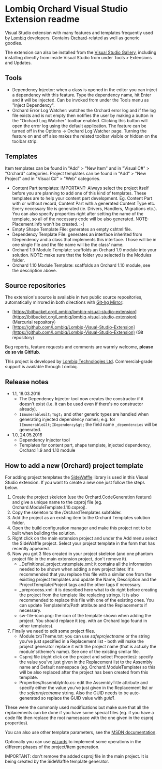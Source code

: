 # Lombiq Orchard Visual Studio Extension readme



Visual Studio extension with many features and templates frequently used by  [Lombiq](http://lombiq.com/) developers. Contains [Orchard](http://orchardproject.net/)-related as well as generic goodies.

The extension can also be installed from the [Visual Studio Gallery](https://visualstudiogallery.msdn.microsoft.com/243f1a44-0c6d-4354-ba5f-4a1604a4680f), including installing directly from inside Visual Studio from under Tools &gt; Extensions and Updates.


## Tools

- Dependency Injector: when a class is opened in the editor you can inject a dependency with this feature. Type the dependency name, hit Enter and it will be injected. Can be invoked from under the Tools menu as "Inject Dependency".
- Orchard Error Log Watcher: watches the Orchard error log and if the log file exists and is not empty then notifies the user by making a button in the "Orchard Log Watcher" toolbar enabled. Clicking this button will open the error log using the default application. The feature can be turned off in the Options -> Orchard Log Watcher page. Turning the feature on and off also makes the related toolbar visible or hidden on the toolbar strip.


## Templates

Item templates can be found in "Add" &gt; "New Item" and in "Visual C#" &gt; "Orchard" categories. Project templates can be found in "Add" &gt; "New Project" and in "Visual C#" &gt; "Web" categories.

- Content Part templates: IMPORTANT: Always select the project itself before you are planning to add one of this kind of templates. These templates are to help your content part development. Eg. Content Part with or without record, Content Part with a generated Content Type etc. Every necessary file is generated (ie. Drivers, Handlers, Migrations etc.). You can also specify properties right after setting the name of the template, so all of the necessary code will be also generated. NOTE: Placement.info won't be created. :-(
- Empty Shape Template File: generates an empty cshtml file.
- Dependency Template File: generates an interface inherited from IDependency and a class that implements this interface. Those will be in one single file and the file name will be the class' name.
- Orchard 1.9 Module Template: scaffolds an Orchard 1.9 module into your solution. NOTE: make sure that the folder you selected is the Modules folder.
- Orchard 1.10 Module Template: scaffolds an Orchard 1.10 module, see the description above.


## Source repositories

The extension's source is available in two public source repositories, automatically mirrored in both directions with [Git-hg Mirror](https://githgmirror.com):

- [https://bitbucket.org/Lombiq/lombiq-visual-studio-extension](https://bitbucket.org/Lombiq/lombiq-visual-studio-extension) (Mercurial repository)
- [https://github.com/Lombiq/Lombiq-Visual-Studio-Extension](https://github.com/Lombiq/Lombiq-Visual-Studio-Extension) (Git repository)

Bug reports, feature requests and comments are warmly welcome, **please do so via GitHub**.

This project is developed by [Lombiq Technologies Ltd](http://lombiq.com/). Commercial-grade support is available through Lombiq.


## Release notes

- 1.1, 18.03.2016
	- The Dependency Injector tool now creates the constructor if it doesn't exist (i.e. it can be used even if there's no constructor already).
	- `IEnumerable&lt;T&gt;` and other generic types are handled when generating injected dependency names; e.g. for `IEnumerable&lt;IDependency&gt;` the field name `_dependencies` will be generated.
- 1.0, 24.05.2016
	- Dependency Injector tool
	- Templates for content part, shape template, injected dependency, Orchard 1.9 and 1.10 module


## How to add a new (Orchard) project template

For adding project templates the [SideWaffle](https://github.com/ligershark/side-waffle) library is used in this Visual Studio extension. If you want to create a new one just follow the steps below.

1. Create the project skeleton (use the Orchard.CodeGeneration feature) and give a unique name to the csproj file (eg. Orchard.ModuleTemplate.1.10.csproj).
2. Copy the skeleton to the /OrchardTemplates subfolder.
3. Add the project as an existing item to the Orchard Templates solution folder.
4. Open the build configuration manager and make this project not to be built when building the solution.
5. Right click on the main extension project and under the Add menu select the SideWaffle project. Select your project template in the form that has recently appeared.
6. Now you got 3 files created in your project skeleton (and one phantom project file in the main extension project, don't remove it).
	- \_Definitions/_project.vstemplate.xml: it contains all the information needed to be shown when adding a new project later. It's recommended that you replace this file with a similar one from the existing project templates and update the Name, Description and the ProjectTemplate/Project tags and the other tags if necessary.
	- _preprocess.xml: it is described here what to do right before creating the project from the template like replacing strings. It is also recommended to replace this file with one of the existing ones. You can update TemplateInfo/Path attribute and the Replacements if necessary.
	- sw-file-icon.png: the icon of the template shown when adding the project. You should replace it (eg. with an Orchard logo found in other templates).
7. Finally we need to edit some project files.
	- Module.txt/Theme.txt: you can use $safeprojectname$ or the string you've just specified in a Replacement list - both will make the project generator replace it with the project name (that is actualy the module's/theme's name). See one of the existing similar file.
	- Csproj file (right click on the project and select Properties): specify the value you've just given in the Replacement list to the Assembly name and Default namespace (eg. Orchard.ModuleTemplate) so this will be also replaced after the project has been created from this template.
	- Properties/AssemblyInfo.cs: edit the AssemblyTitle attribute and specify either the value you've just given in the Replacement list or the $safeprojectname$ string. Also the GUID needs to be auto-generated so replace the GUID value with $guid1$.

These were the commonly used modifications but make sure that all the replacements can be done if you have some special files (eg. if you have a code file then replace the root namespace with the one given in the csproj properties).

You can also use other template parameters, see the [MSDN documentation](https://msdn.microsoft.com/en-us/library/eehb4faa.aspx).

Optionally you can use [wizards](https://msdn.microsoft.com/en-us/library/ms185301.aspx) to implement some operations in the different phases of the project/item generation.

IMPORTANT: don't remove the added csproj file in the main project. It is being created by the SideWaffle template generator.